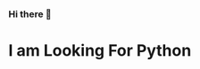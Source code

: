 ### Hi there 👋

<!--
**amirrezagithub/amirrezagithub** is a ✨ _special_ ✨ repository because its `README.md` (this file) appears on your GitHub profile.

Here are some ideas to get you started:

- 🔭 I’m currently working on python ( Machin learning )
- 🌱 I’m currently learning about hack
- 👯 I’m looking to collaborate on =python
- 🤔 I’m looking for help with JavaScript
- 💬 Ask me about ...
- 📫 How to reach me: amirgh1980@gmail.com
- 😄 Pronouns: ...
- ⚡ Fun fact: ...
-->
<h1>I am Looking For Python</h1>
